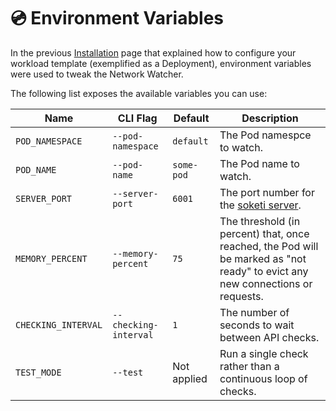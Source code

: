 # 💿 Environment Variables

In the previous [Installation](installation.md#kubernetes-yaml) page that explained how to configure your workload template (exemplified as a Deployment), environment variables were used to tweak the Network Watcher.

The following list exposes the available variables you can use:

| Name                | CLI Flag              | Default     | Description                                                                                                                    |
| ------------------- | --------------------- | ----------- | ------------------------------------------------------------------------------------------------------------------------------ |
| `POD_NAMESPACE`     | `--pod-namespace`     | `default`   | The Pod namespce to watch.                                                                                                     |
| `POD_NAME`          | `--pod-name`          | `some-pod`  | The Pod name to watch.                                                                                                         |
| `SERVER_PORT`       | `--server-port`       | `6001`      | The port number for the [soketi server](https://github.com/soketi/pws).                                                        |
| `MEMORY_PERCENT`    | `--memory-percent`    | `75`        | The threshold (in percent) that, once reached, the Pod will be marked as "not ready" to evict any new connections or requests. |
| `CHECKING_INTERVAL` | `--checking-interval` | `1`         | The number of seconds to wait between API checks.                                                                              |
| `TEST_MODE`         | `--test`              | Not applied | Run a single check rather than a continuous loop of checks.                                                                    |

